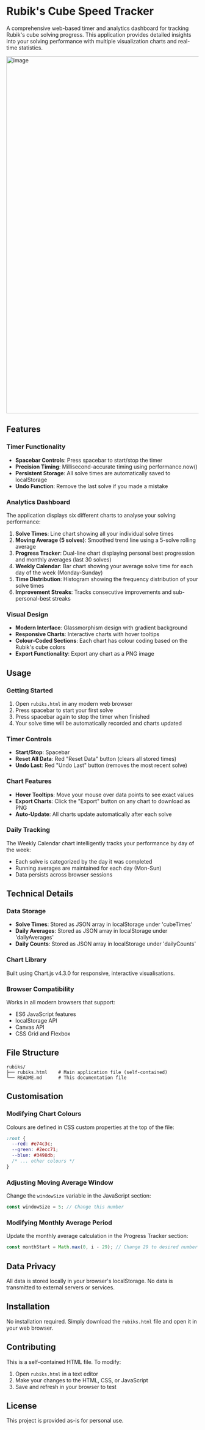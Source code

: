 # Rubik's Cube Speed Tracker

A comprehensive web-based timer and analytics dashboard for tracking Rubik's cube solving progress. This application provides detailed insights into your solving performance with multiple visualization charts and real-time statistics.

<img width="1916" height="934" alt="image" src="https://github.com/user-attachments/assets/1fd20c25-74b0-479e-b108-0686dc69e668" />

## Features

### Timer Functionality
- **Spacebar Controls**: Press spacebar to start/stop the timer
- **Precision Timing**: Millisecond-accurate timing using performance.now()
- **Persistent Storage**: All solve times are automatically saved to localStorage
- **Undo Function**: Remove the last solve if you made a mistake

### Analytics Dashboard
The application displays six different charts to analyse your solving performance:

1. **Solve Times**: Line chart showing all your individual solve times
2. **Moving Average (5 solves)**: Smoothed trend line using a 5-solve rolling average
3. **Progress Tracker**: Dual-line chart displaying personal best progression and monthly averages (last 30 solves)
4. **Weekly Calendar**: Bar chart showing your average solve time for each day of the week (Monday-Sunday)
5. **Time Distribution**: Histogram showing the frequency distribution of your solve times
6. **Improvement Streaks**: Tracks consecutive improvements and sub-personal-best streaks

### Visual Design
- **Modern Interface**: Glassmorphism design with gradient background
- **Responsive Charts**: Interactive charts with hover tooltips
- **Colour-Coded Sections**: Each chart has colour coding based on the Rubik's cube colors
- **Export Functionality**: Export any chart as a PNG image

## Usage

### Getting Started
1. Open `rubiks.html` in any modern web browser
2. Press spacebar to start your first solve
3. Press spacebar again to stop the timer when finished
4. Your solve time will be automatically recorded and charts updated

### Timer Controls
- **Start/Stop**: Spacebar
- **Reset All Data**: Red "Reset Data" button (clears all stored times)
- **Undo Last**: Red "Undo Last" button (removes the most recent solve)

### Chart Features
- **Hover Tooltips**: Move your mouse over data points to see exact values
- **Export Charts**: Click the "Export" button on any chart to download as PNG
- **Auto-Update**: All charts update automatically after each solve

### Daily Tracking
The Weekly Calendar chart intelligently tracks your performance by day of the week:
- Each solve is categorized by the day it was completed
- Running averages are maintained for each day (Mon-Sun)
- Data persists across browser sessions

## Technical Details

### Data Storage
- **Solve Times**: Stored as JSON array in localStorage under 'cubeTimes'
- **Daily Averages**: Stored as JSON array in localStorage under 'dailyAverages'
- **Daily Counts**: Stored as JSON array in localStorage under 'dailyCounts'

### Chart Library
Built using Chart.js v4.3.0 for responsive, interactive visualisations.

### Browser Compatibility
Works in all modern browsers that support:
- ES6 JavaScript features
- localStorage API
- Canvas API
- CSS Grid and Flexbox

## File Structure
```
rubiks/
├── rubiks.html    # Main application file (self-contained)
└── README.md      # This documentation file
```

## Customisation

### Modifying Chart Colours
Colours are defined in CSS custom properties at the top of the file:
```css
:root {
  --red: #e74c3c;
  --green: #2ecc71;
  --blue: #3498db;
  /* ... other colours */
}
```

### Adjusting Moving Average Window
Change the `windowSize` variable in the JavaScript section:
```javascript
const windowSize = 5; // Change this number
```

### Modifying Monthly Average Period
Update the monthly average calculation in the Progress Tracker section:
```javascript
const monthStart = Math.max(0, i - 29); // Change 29 to desired number of solves
```

## Data Privacy
All data is stored locally in your browser's localStorage. No data is transmitted to external servers or services.

## Installation
No installation required. Simply download the `rubiks.html` file and open it in your web browser.

## Contributing
This is a self-contained HTML file. To modify:
1. Open `rubiks.html` in a text editor
2. Make your changes to the HTML, CSS, or JavaScript
3. Save and refresh in your browser to test

## License
This project is provided as-is for personal use.
